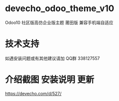 # devecho_odoo_theme_v10

Odoo10 社区版高仿企业版主题 莆田版 兼容手机端自适应
 
# 技术支持

如遇安装问题或有其他建议请加 QQ群 338127557
 
# 介绍截图 安装说明 更新 
https://devecho.com/d/527/
